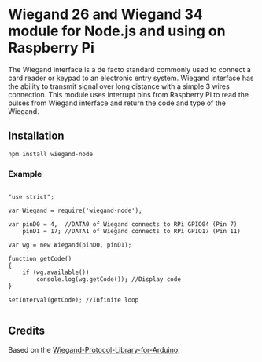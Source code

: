 # Wiegand 26 and Wiegand 34 module for Node.js and using on Raspberry Pi
The Wiegand interface is a de facto standard commonly used to connect a card reader or keypad to an electronic entry system. 
Wiegand interface has the ability to transmit signal over long distance with a simple 3 wires connection. 
This module uses interrupt pins from Raspberry Pi to read the pulses from Wiegand interface and return the code and type of the Wiegand.

## Installation 

	npm install wiegand-node
    
### Example
<pre><code>
"use strict";

var Wiegand = require('wiegand-node');

var pinD0 = 4,  //DATA0 of Wiegand connects to RPi GPIO04 (Pin 7)
    pinD1 = 17; //DATA1 of Wiegand connects to RPi GPIO17 (Pin 11)

var wg = new Wiegand(pinD0, pinD1);

function getCode()
{
    if (wg.available())
        console.log(wg.getCode()); //Display code
}

setInterval(getCode); //Infinite loop

</code></pre>

## Credits

Based on the [Wiegand-Protocol-Library-for-Arduino](https://github.com/monkeyboard/Wiegand-Protocol-Library-for-Arduino).
